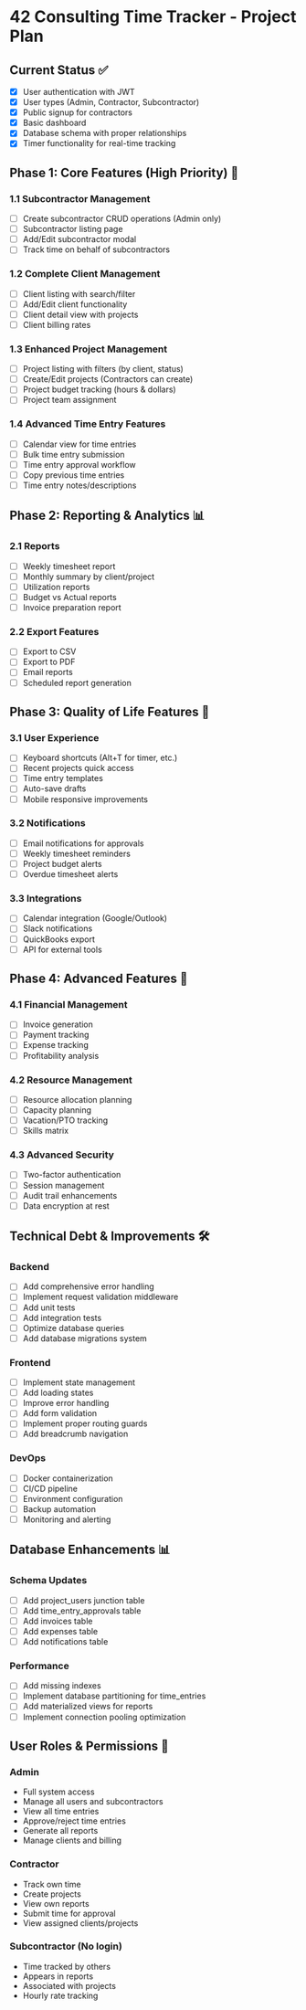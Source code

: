 # 42 Consulting Time Tracker - Project Plan

## Current Status ✅
- [x] User authentication with JWT
- [x] User types (Admin, Contractor, Subcontractor)
- [x] Public signup for contractors
- [x] Basic dashboard
- [x] Database schema with proper relationships
- [x] Timer functionality for real-time tracking

## Phase 1: Core Features (High Priority) 🚀

### 1.1 Subcontractor Management
- [ ] Create subcontractor CRUD operations (Admin only)
- [ ] Subcontractor listing page
- [ ] Add/Edit subcontractor modal
- [ ] Track time on behalf of subcontractors

### 1.2 Complete Client Management
- [ ] Client listing with search/filter
- [ ] Add/Edit client functionality
- [ ] Client detail view with projects
- [ ] Client billing rates

### 1.3 Enhanced Project Management
- [ ] Project listing with filters (by client, status)
- [ ] Create/Edit projects (Contractors can create)
- [ ] Project budget tracking (hours & dollars)
- [ ] Project team assignment

### 1.4 Advanced Time Entry Features
- [ ] Calendar view for time entries
- [ ] Bulk time entry submission
- [ ] Time entry approval workflow
- [ ] Copy previous time entries
- [ ] Time entry notes/descriptions

## Phase 2: Reporting & Analytics 📊

### 2.1 Reports
- [ ] Weekly timesheet report
- [ ] Monthly summary by client/project
- [ ] Utilization reports
- [ ] Budget vs Actual reports
- [ ] Invoice preparation report

### 2.2 Export Features
- [ ] Export to CSV
- [ ] Export to PDF
- [ ] Email reports
- [ ] Scheduled report generation

## Phase 3: Quality of Life Features 🎯

### 3.1 User Experience
- [ ] Keyboard shortcuts (Alt+T for timer, etc.)
- [ ] Recent projects quick access
- [ ] Time entry templates
- [ ] Auto-save drafts
- [ ] Mobile responsive improvements

### 3.2 Notifications
- [ ] Email notifications for approvals
- [ ] Weekly timesheet reminders
- [ ] Project budget alerts
- [ ] Overdue timesheet alerts

### 3.3 Integrations
- [ ] Calendar integration (Google/Outlook)
- [ ] Slack notifications
- [ ] QuickBooks export
- [ ] API for external tools

## Phase 4: Advanced Features 🔧

### 4.1 Financial Management
- [ ] Invoice generation
- [ ] Payment tracking
- [ ] Expense tracking
- [ ] Profitability analysis

### 4.2 Resource Management
- [ ] Resource allocation planning
- [ ] Capacity planning
- [ ] Vacation/PTO tracking
- [ ] Skills matrix

### 4.3 Advanced Security
- [ ] Two-factor authentication
- [ ] Session management
- [ ] Audit trail enhancements
- [ ] Data encryption at rest

## Technical Debt & Improvements 🛠️

### Backend
- [ ] Add comprehensive error handling
- [ ] Implement request validation middleware
- [ ] Add unit tests
- [ ] Add integration tests
- [ ] Optimize database queries
- [ ] Add database migrations system

### Frontend
- [ ] Implement state management
- [ ] Add loading states
- [ ] Improve error handling
- [ ] Add form validation
- [ ] Implement proper routing guards
- [ ] Add breadcrumb navigation

### DevOps
- [ ] Docker containerization
- [ ] CI/CD pipeline
- [ ] Environment configuration
- [ ] Backup automation
- [ ] Monitoring and alerting

## Database Enhancements 📊

### Schema Updates
- [ ] Add project_users junction table
- [ ] Add time_entry_approvals table
- [ ] Add invoices table
- [ ] Add expenses table
- [ ] Add notifications table

### Performance
- [ ] Add missing indexes
- [ ] Implement database partitioning for time_entries
- [ ] Add materialized views for reports
- [ ] Implement connection pooling optimization

## User Roles & Permissions 🔐

### Admin
- Full system access
- Manage all users and subcontractors
- View all time entries
- Approve/reject time entries
- Generate all reports
- Manage clients and billing

### Contractor
- Track own time
- Create projects
- View own reports
- Submit time for approval
- View assigned clients/projects

### Subcontractor (No login)
- Time tracked by others
- Appears in reports
- Associated with projects
- Hourly rate tracking